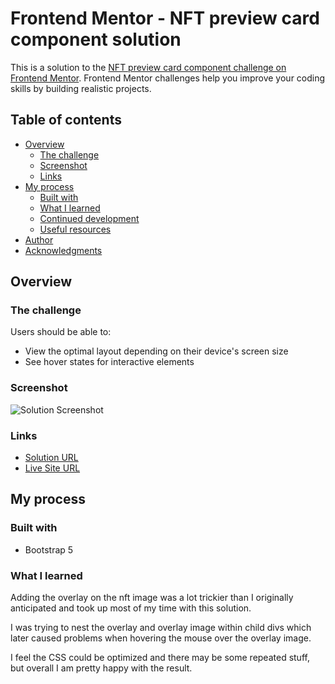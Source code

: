 # Frontend Mentor - NFT preview card component solution

This is a solution to the [NFT preview card component challenge on Frontend Mentor](https://www.frontendmentor.io/challenges/nft-preview-card-component-SbdUL_w0U). Frontend Mentor challenges help you improve your coding skills by building realistic projects. 

## Table of contents

- [Overview](#overview)
  - [The challenge](#the-challenge)
  - [Screenshot](#screenshot)
  - [Links](#links)
- [My process](#my-process)
  - [Built with](#built-with)
  - [What I learned](#what-i-learned)
  - [Continued development](#continued-development)
  - [Useful resources](#useful-resources)
- [Author](#author)
- [Acknowledgments](#acknowledgments)

## Overview

### The challenge

Users should be able to:

- View the optimal layout depending on their device's screen size
- See hover states for interactive elements

### Screenshot

![Solution Screenshot](https://danbarber.github.io/FrontendMentour/nft-preview-card/images/solution-preview.png)


### Links

- [Solution URL](https://github.com/DanBarber/FrontendMentour/tree/main/nft-preview-card)
- [Live Site URL](https://your-live-site-url.com)

## My process

### Built with

- Bootstrap 5

### What I learned

Adding the overlay on the nft image was a lot trickier than I originally anticipated and took up most of my time with this solution. 

I was trying to nest the overlay and overlay image within child divs which later caused problems when hovering the mouse over the overlay image.

I feel the CSS could be optimized and there may be some repeated stuff, but overall I am pretty happy with the result.

